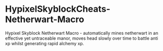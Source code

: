 # HypixelSkyblockCheats-Netherwart-Macro
Hypixel Skyblock Netherwart Macro - automatically mines netherwart in an effective yet untraceable manor, moves head slowly over time to battle anti xp whilst generating rapid alchemy xp.
